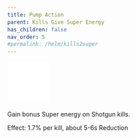 ```yaml
---
title: Pump Action
parent: Kills Give Super Energy
has_children: false
nav_order: 5
#permalink: /helm/kills2super
---
```


![](https://raw.githubusercontent.com/snowstormclan/Armor-Perks/master/images/Kills%202%20Super/Pump%20Action.png)

Gain bonus Super energy on Shotgun kills.

Effect: 1.7% per kill, about 5-6s Reduction
